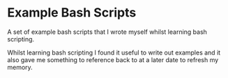 Example Bash Scripts
============

A set of example bash scripts that I wrote myself whilst learning bash scripting.

Whilst learning bash scripting I found it useful to write out examples and it also
gave me something to reference back to at a later date to refresh my memory.
